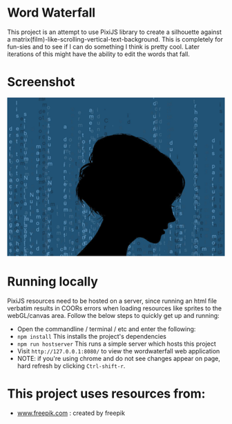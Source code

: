 # Word Waterfall

This project is an attempt to use PixiJS library to create a silhouette against a matrix(film)-like-scrolling-vertical-text-background. This is completely for fun-sies and to see if I can do something I think is pretty cool. Later iterations of this might have the ability to edit the words that fall.

# Screenshot

![screenshot of current wordwaterfall progress](./docs/Capture.JPG)

# Running locally

PixiJS resources need to be hosted on a server, since running an html file verbatim results in COORs errors when loading resources like sprites to the webGL/canvas area.  Follow the below steps to quickly get up and running:

* Open the commandline / terminal / etc and enter the following:
* `npm install` This installs the project's dependencies
* `npm run hostserver` This runs a simple server which hosts this project
* Visit `http://127.0.0.1:8080/` to view the wordwaterfall web application
* NOTE: if you're using chrome and do not see changes appear on page, hard refresh by clicking `Ctrl-shift-r`.


# This project uses resources from:
 - <a href="https://www.freepik.com/free-photos-vectors/girl">www.freepik.com :  created by freepik</a>
